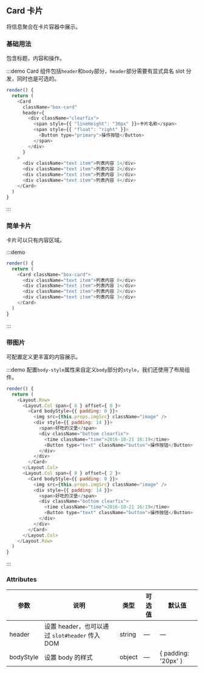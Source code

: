 ## Card 卡片
将信息聚合在卡片容器中展示。

### 基础用法

包含标题，内容和操作。

:::demo Card 组件包括`header`和`body`部分，`header`部分需要有显式具名 slot 分发，同时也是可选的。
```js
render() {
  return (
    <Card
      className="box-card"
      header={
        <div className="clearfix">
          <span style={{ "lineHeight": "36px" }}>卡片名称</span>
          <span style={{ "float": "right" }}>
            <Button type="primary">操作按钮</Button>
          </span>
        </div>
      }
    >
      <div className="text item">列表内容 1</div>
      <div className="text item">列表内容 2</div>
      <div className="text item">列表内容 3</div>
      <div className="text item">列表内容 4</div>
    </Card>
  )
}
```
:::

### 简单卡片

卡片可以只有内容区域。

:::demo
```js
render() {
  return (
    <Card className="box-card">
      <div className="text item">列表内容 0</div>
      <div className="text item">列表内容 1</div>
      <div className="text item">列表内容 2</div>
      <div className="text item">列表内容 3</div>
    </Card>
  )
}
```
:::

### 带图片

可配置定义更丰富的内容展示。

:::demo 配置`body-style`属性来自定义`body`部分的`style`，我们还使用了布局组件。
```js
render() {
  return (
    <Layout.Row>
      <Layout.Col span={ 8 } offset={ 0 }>
        <Card bodyStyle={{ padding: 0 }}>
          <img src={this.props.imgSrc} className="image" />
          <div style={{ padding: 14 }}>
            <span>好吃的汉堡</span>
            <div className="bottom clearfix">
              <time className="time">2016-10-21 16:19</time>
              <Button type="text" className="button">操作按钮</Button>
            </div>
          </div>
        </Card>
      </Layout.Col>
      <Layout.Col span={ 8 } offset={ 2 }>
        <Card bodyStyle={{ padding: 0 }}>
          <img src={this.props.imgSrc} className="image" />
          <div style={{ padding: 14 }}>
            <span>好吃的汉堡</span>
            <div className="bottom clearfix">
              <time className="time">2016-10-21 16:19</time>
              <Button type="text" className="button">操作按钮</Button>
            </div>
          </div>
        </Card>
      </Layout.Col>
    </Layout.Row>
  )
}
```
:::

### Attributes
| 参数      | 说明    | 类型      | 可选值       | 默认值   |
|---------- |-------- |---------- |-------------  |-------- |
| header | 设置 header，也可以通过 `slot#header` 传入 DOM | string| — | — |
| bodyStyle | 设置 body 的样式| object| — | { padding: '20px' } |
